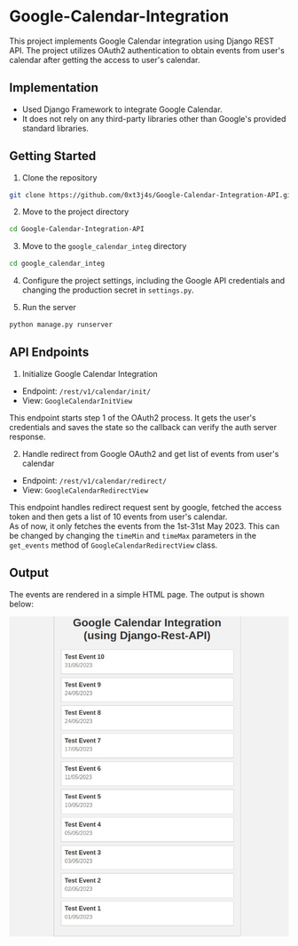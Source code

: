 # Google-Calendar-Integration

This project implements Google Calendar integration using Django REST API. The project utilizes OAuth2 authentication to obtain events from user's calendar after getting the access to user's calendar. 


## Implementation
- Used Django Framework to integrate Google Calendar. 
- It does not rely on any third-party libraries other than Google's provided standard libraries.


## Getting Started
1. Clone the repository
```bash
git clone https://github.com/0xt3j4s/Google-Calendar-Integration-API.git
```
2. Move to the project directory
```bash
cd Google-Calendar-Integration-API
```
3. Move to the `google_calendar_integ` directory
```bash
cd google_calendar_integ
```

4. Configure the project settings, including the Google API credentials and changing the production secret in `settings.py`.

5. Run the server
```bash
python manage.py runserver
```

## API Endpoints
1. Initialize Google Calendar Integration
- Endpoint: `/rest/v1/calendar/init/`
- View: `GoogleCalendarInitView`

This endpoint starts step 1 of the OAuth2 process. It gets the user's credentials and saves the state so the callback can verify the auth server response.



2. Handle redirect from Google OAuth2 and get list of events from user's calendar
- Endpoint: `/rest/v1/calendar/redirect/`
- View: `GoogleCalendarRedirectView`

This endpoint handles redirect request sent by google, fetched the access token and then gets a list of 10 events from user's calendar. <br>
As of now, it only fetches the events from the 1st-31st May 2023. This can be changed by changing the `timeMin` and `timeMax` parameters in the `get_events` method of `GoogleCalendarRedirectView` class. 




## Output
The events are rendered in a simple HTML page. The output is shown below: 
<br>

![Output](/output/events.jpeg)